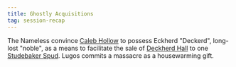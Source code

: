 ```yaml
---
title: Ghostly Acquisitions
tag: session-recap
---
```


The Nameless convince [Caleb Hollow](/wiki/npcs#caleb-hollow) to possess Eckherd "Deckerd", long-lost "noble", as a means to facilitate the sale of [Deckherd Hall](/wiki/six-towers#deckherd-hall) to one [Studebaker Spud](/wiki/npcs#studebaker-spud). Lugos commits a massacre as a housewarming gift.